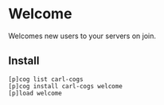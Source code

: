 # Welcome

Welcomes new users to your servers on join.

## Install

```
[p]cog list carl-cogs
[p]cog install carl-cogs welcome
[p]load welcome
```
